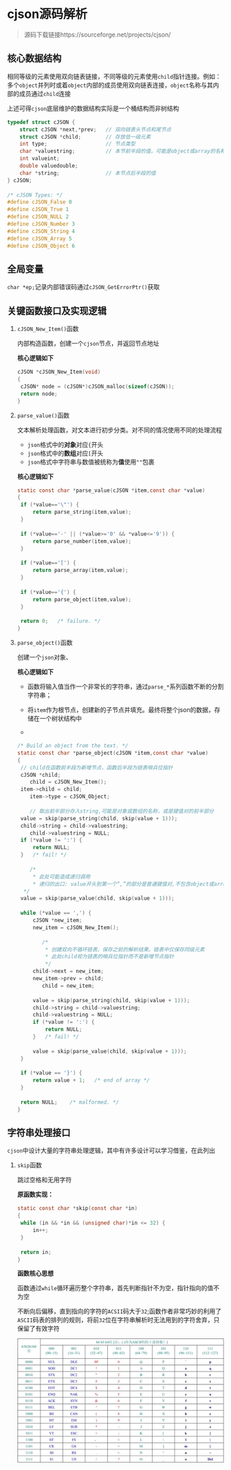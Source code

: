 # cjson源码解析

> 源码下载链接https://sourceforge.net/projects/cjson/



## 核心数据结构

相同等级的元素使用双向链表链接，不同等级的元素使用`child`指针连接。例如：多个`object`并列时或着`object`内部的成员使用双向链表连接，`object`名称与其内部的成员通过`child`连接

上述可得`cjson`底层维护的数据结构实际是一个桶结构而非树结构

```c
typedef struct cJSON {
	struct cJSON *next,*prev;	// 双向链表头节点和尾节点
	struct cJSON *child;		// 存放低一级元素
	int type;					// 节点类型
	char *valuestring;			// 本节前半段的值，可能是object或array的名称或键值对的前半段
	int valueint;
	double valuedouble;
	char *string;				// 本节点后半段的值
} cJSON;

/* cJSON Types: */
#define cJSON_False 0
#define cJSON_True 1
#define cJSON_NULL 2
#define cJSON_Number 3
#define cJSON_String 4
#define cJSON_Array 5
#define cJSON_Object 6
```



## 全局变量

`char *ep;`记录内部错误码通过`cJSON_GetErrorPtr()`获取



## 关键函数接口及实现逻辑

1. `cJSON_New_Item()`函数

   内部构造函数，创建一个`cjson`节点，并返回节点地址

   **核心逻辑如下**

   ```c
   cJSON *cJSON_New_Item(void)
   {
   	cJSON* node = (cJSON*)cJSON_malloc(sizeof(cJSON));
   	return node;
   }
   ```

2. `parse_value()`函数

   文本解析处理函数，对文本进行初步分类。对不同的情况使用不同的处理流程

   * `json`格式中的**对象**对应`{`开头
   * `json`格式中的**数组**对应`[`开头
   * `json`格式中字符串与数值被统称为**值**使用`""`包裹

   **核心逻辑如下**

   ```c
   static const char *parse_value(cJSON *item,const char *value)
   {
   	if (*value=='\"') {
   		return parse_string(item,value);
   	}
   
   	if (*value=='-' || (*value>='0' && *value<='9')) {
   		return parse_number(item,value);
   	}
   
   	if (*value=='[') {
   		return parse_array(item,value);
   	}
   
   	if (*value=='{') {
   		return parse_object(item,value);
   	}
   
   	return 0;	/* failure. */
   }
   ```

3. `parse_object()`函数

   创建一个`json`对象、

   **核心逻辑如下**

   * 函数将输入值当作一个非常长的字符串，通过`parse_*`系列函数不断的分割字符串；

   * 将`item`作为根节点，创建新的子节点并填充。最终将整个json的数据，存储在一个树状结构中

   * 

   ```c
   /* Build an object from the text. */
   static const char *parse_object(cJSON *item,const char *value)
   {
   	// child在函数前半段为新增节点，函数后半段为链表哨兵位指针
   	cJSON *child;
       child = cJSON_New_Item();
   	item->child = child;
       item->type = cJSON_Object;
   	
       // 取出前半部分存入string,可能是对象或数组的名称，或是键值对的前半部分
   	value = skip(parse_string(child, skip(value + 1)));
   	child->string = child->valuestring;
       child->valuestring = NULL;
   	if (*value != ':') {
   		return NULL;
   	}	/* fail! */
   	
       /*
        * 此处可能造成递归调用
        * 递归的出口: value开头到第一个“,”的部分是普通键值对,不包含object或array深层嵌套
   	 */
   	value = skip(parse_value(child, skip(value + 1)));
   
   	while (*value == ',') {
   		cJSON *new_item;
   		new_item = cJSON_New_Item();
   
           /*
            * 创建双向不循环链表，保存之前的解析结果。链表中仅保存同级元素
            * 此处child视为链表的哨兵位指针而不是新增节点指针
            */
   		child->next = new_item;
   		new_item->prev = child;
           child = new_item;
   
   		value = skip(parse_string(child, skip(value + 1)));
   		child->string = child->valuestring;
   		child->valuestring = NULL;
   		if (*value != ':') {
   			return NULL;
   		}	/* fail! */
   
   		value = skip(parse_value(child, skip(value + 1)));
   	}
   	
   	if (*value == '}') {
   		return value + 1;	/* end of array */
   	}
       
   	return NULL;	/* malformed. */
   }
   ```
   
   

## 字符串处理接口

`cjson`中设计大量的字符串处理逻辑，其中有许多设计可以学习借鉴，在此列出

1. `skip`函数

   跳过空格和无用字符

   **原函数实现：**

   ```c
   static const char *skip(const char *in) 
   {
   	while (in && *in && (unsigned char)*in <= 32) {
   		in++;
   	}
   
   	return in;
   }
   ```

   **函数核心思想**

   函数通过`while`循环遍历整个字符串，首先判断指针不为空，指针指向的值不为空

   不断向后偏移，直到指向的字符的`ACSII`码大于`32`;函数作者非常巧妙的利用了`ASCII`码表的排列的规则，将前`32`位在字符串解析时无法用到的字符舍弃，只保留了有效字符

   ![ACSII码表](.\img\ACSII码表.jpg)







